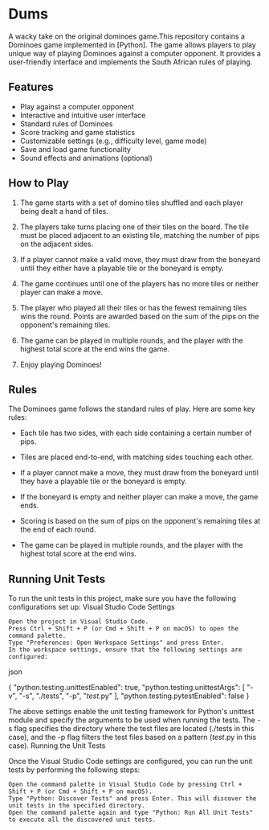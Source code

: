 # Dums

A wacky take on the original dominoes game.This repository contains a Dominoes game implemented in [Python]. The game allows players to play unique way of playing Dominoes against a computer opponent. It provides a user-friendly interface and implements the South African rules of playing.

## Features

- Play against a computer opponent
- Interactive and intuitive user interface
- Standard rules of Dominoes
- Score tracking and game statistics
- Customizable settings (e.g., difficulty level, game mode)
- Save and load game functionality
- Sound effects and animations (optional)

## How to Play

1. The game starts with a set of domino tiles shuffled and each player being dealt a hand of tiles.

2. The players take turns placing one of their tiles on the board. The tile must be placed adjacent to an existing tile, matching the number of pips on the adjacent sides.

3. If a player cannot make a valid move, they must draw from the boneyard until they either have a playable tile or the boneyard is empty.

4. The game continues until one of the players has no more tiles or neither player can make a move.

5. The player who played all their tiles or has the fewest remaining tiles wins the round. Points are awarded based on the sum of the pips on the opponent's remaining tiles.

6. The game can be played in multiple rounds, and the player with the highest total score at the end wins the game.

7. Enjoy playing Dominoes!

## Rules

The Dominoes game follows the standard rules of play. Here are some key rules:

- Each tile has two sides, with each side containing a certain number of pips.

- Tiles are placed end-to-end, with matching sides touching each other.

- If a player cannot make a move, they must draw from the boneyard until they have a playable tile or the boneyard is empty.

- If the boneyard is empty and neither player can make a move, the game ends.

- Scoring is based on the sum of pips on the opponent's remaining tiles at the end of each round.

- The game can be played in multiple rounds, and the player with the highest total score at the end wins.


## Running Unit Tests

To run the unit tests in this project, make sure you have the following configurations set up:
Visual Studio Code Settings

    Open the project in Visual Studio Code.
    Press Ctrl + Shift + P (or Cmd + Shift + P on macOS) to open the command palette.
    Type "Preferences: Open Workspace Settings" and press Enter.
    In the workspace settings, ensure that the following settings are configured:

json

{
    "python.testing.unittestEnabled": true,
    "python.testing.unittestArgs": [
        "-v",
        "-s",
        "./tests",
        "-p",
        "*test*.py"
    ],
    "python.testing.pytestEnabled": false
}

The above settings enable the unit testing framework for Python's unittest module and specify the arguments to be used when running the tests. The -s flag specifies the directory where the test files are located (./tests in this case), and the -p flag filters the test files based on a pattern (*test*.py in this case).
Running the Unit Tests

Once the Visual Studio Code settings are configured, you can run the unit tests by performing the following steps:

    Open the command palette in Visual Studio Code by pressing Ctrl + Shift + P (or Cmd + Shift + P on macOS).
    Type "Python: Discover Tests" and press Enter. This will discover the unit tests in the specified directory.
    Open the command palette again and type "Python: Run All Unit Tests" to execute all the discovered unit tests.